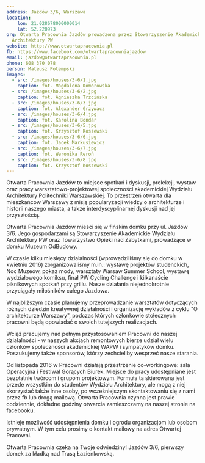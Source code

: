 ```yaml
---
address: Jazdów 3/6, Warszawa
location:
    lon: 21.028678000000014
    lat: 52.220973
org: Otwarta Pracownia Jazdów prowadzona przez Stowarzyszenie Akademickie Wydziału
  Architektury PW
website: http://www.otwartapracownia.pl
fb: https://www.facebook.com/otwartapracowniajazdow
email: jazdow@otwartapracownia.pl
phone: 608 370 078
person: Mateusz Potempski
images:
  - src: /images/houses/3-6/1.jpg
    caption: fot. Magdalena Komorowska
  - src: /images/houses/3-6/2.jpg
    caption: fot. Agnieszka Trzcińska
  - src: /images/houses/3-6/3.jpg
    caption: fot. Alexander Grzywacz
  - src: /images/houses/3-6/4.jpg
    caption: fot. Karolina Bondar
  - src: /images/houses/3-6/5.jpg
    caption: fot. Krzysztof Koszewski
  - src: /images/houses/3-6/6.jpg
    caption: fot. Jacek Markusiewicz
  - src: /images/houses/3-6/7.jpg
    caption: fot. Weronika Reroń
  - src: /images/houses/3-6/8.jpg
    caption: fot. Krzysztof Koszewski
---
```


Otwarta Pracownia Jazdów to miejsce spotkań i dyskusji, prelekcji, wystaw oraz pracy warsztatowo-projektowej społeczności akademickiej Wydziału Architektury Politechniki Warszawskiej. To przestrzeń otwarta dla mieszkańców Warszawy z misją popularyzacji wiedzy o architekturze i historii naszego miasta, a także interdyscyplinarnej dyskusji nad jej przyszłością.

Otwarta Pracownia Jazdów mieści się w fińskim domku przy ul. Jazdów 3/6. Jego gospodarzami są Stowarzyszenie Akademickie Wydziału Architektury PW oraz Towarzystwo Opieki nad Zabytkami, prowadzące w domku Muzeum OdBudowy.

W czasie kilku miesięcy działalności (wprowadziliśmy się do domku w kwietniu 2016) zorganizowaliśmy m.in.: wystawę projektów studenckich, Noc Muzeów, pokaz mody, warsztaty Warsaw Summer School, wystawę wydziałowego komiksu, finał PW Cycling Challenge i kilkanaście piknikowych spotkań przy grillu. Nasze działania niejednokrotnie przyciągały miłośników całego Jazdowa.

W najbliższym czasie planujemy przeprowadzanie warsztatów dotyczących różnych dziedzin kreatywnej działalności i organizację wykładów z cyklu "O architekturze Warszawy", podczas których członkowie stołecznych pracowni będą opowiadać o swoich tutejszych realizacjach.

Wciąż pracujemy nad pełnym przystosowaniem Pracowni do naszej działalności - w naszych akcjach remontowych bierze udział wielu członków społeczności akademickiej WAPW i sympatyków domku. Poszukujemy także sponsorów, którzy zechcieliby wesprzeć nasze starania.

Od listopada 2016 w Pracowni działają przestrzenie co-workingowe:  sala Operacyjna i Festiwal Gorących Biurek. Miejsce do pracy udostępniane jest bezpłatnie twórcom i grupom projektowym. Formuła ta skierowana jest przede wszystkim do studentów Wydziału Architektury, ale mogą z niej skorzystać także inne osoby, po wcześniejszym skontaktowaniu się z nami przez fb lub drogą mailową. Otwarta Pracownia czynna jest prawie codziennie, dokładne godziny otwarcia zamieszczamy na naszej stronie na facebooku.

Istnieje możliwość udostępnienia domku i ogrodu organizacjom lub osobom prywatnym. W tym celu prosimy o kontakt mailowy na adres Otwartej Pracowni.

Otwarta Pracownia czeka na Twoje odwiedziny! Jazdów 3/6, pierwszy domek  za kładką nad Trasą Łazienkowską.
